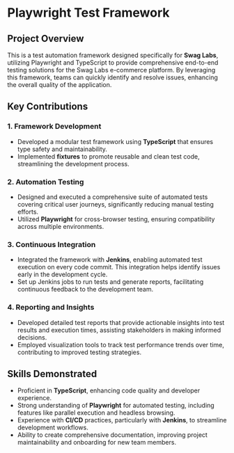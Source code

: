 # Playwright Test Framework

## Project Overview

This is a test automation framework designed specifically for **Swag Labs**, utilizing Playwright and TypeScript to provide comprehensive end-to-end testing solutions for the Swag Labs e-commerce platform. By leveraging this framework, teams can quickly identify and resolve issues, enhancing the overall quality of the application.

## Key Contributions

### 1. **Framework Development**
- Developed a modular test framework using **TypeScript** that ensures type safety and maintainability.
- Implemented **fixtures** to promote reusable and clean test code, streamlining the development process.

### 2. **Automation Testing**
- Designed and executed a comprehensive suite of automated tests covering critical user journeys, significantly reducing manual testing efforts.
- Utilized **Playwright** for cross-browser testing, ensuring compatibility across multiple environments.

### 3. **Continuous Integration**
- Integrated the framework with **Jenkins**, enabling automated test execution on every code commit. This integration helps identify issues early in the development cycle.
- Set up Jenkins jobs to run tests and generate reports, facilitating continuous feedback to the development team.

### 4. **Reporting and Insights**
- Developed detailed test reports that provide actionable insights into test results and execution times, assisting stakeholders in making informed decisions.
- Employed visualization tools to track test performance trends over time, contributing to improved testing strategies.

## Skills Demonstrated

- Proficient in **TypeScript**, enhancing code quality and developer experience.
- Strong understanding of **Playwright** for automated testing, including features like parallel execution and headless browsing.
- Experience with **CI/CD** practices, particularly with **Jenkins**, to streamline development workflows.
- Ability to create comprehensive documentation, improving project maintainability and onboarding for new team members.
